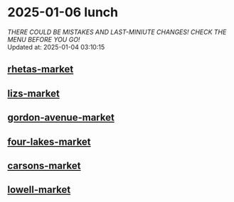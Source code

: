 # 2025-01-06 lunch  
*THERE COULD BE MISTAKES AND LAST-MINIUTE CHANGES! CHECK THE MENU BEFORE YOU GO!*  
Updated at: 2025-01-04 03:10:15  
## [rhetas-market](https://wisc-housingdining.nutrislice.com/menu/rhetas-market/lunch/2025-01-06)  
## [lizs-market](https://wisc-housingdining.nutrislice.com/menu/lizs-market/lunch/2025-01-06)  
## [gordon-avenue-market](https://wisc-housingdining.nutrislice.com/menu/gordon-avenue-market/lunch/2025-01-06)  
## [four-lakes-market](https://wisc-housingdining.nutrislice.com/menu/four-lakes-market/lunch/2025-01-06)  
## [carsons-market](https://wisc-housingdining.nutrislice.com/menu/carsons-market/lunch/2025-01-06)  
## [lowell-market](https://wisc-housingdining.nutrislice.com/menu/lowell-market/lunch/2025-01-06)  
  

